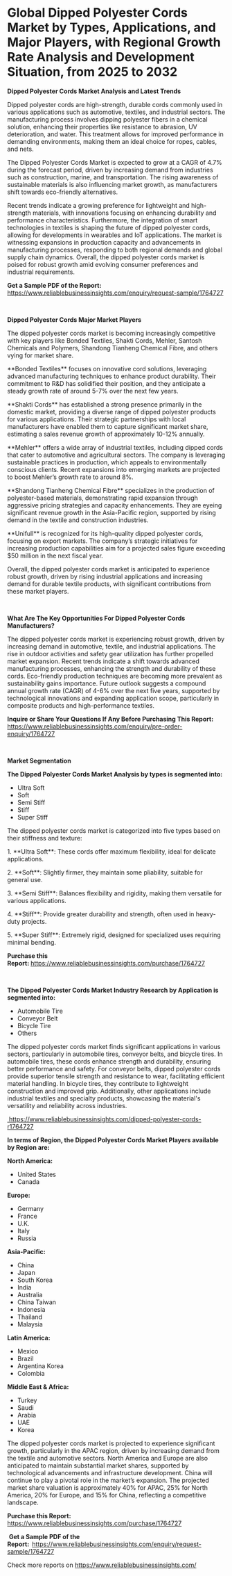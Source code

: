 <p><h1>Global Dipped Polyester Cords Market by Types, Applications, and Major Players, with Regional Growth Rate Analysis and Development Situation, from 2025 to 2032</h1></p><p><strong>Dipped Polyester Cords Market Analysis and Latest Trends</strong></p>
<p><p>Dipped polyester cords are high-strength, durable cords commonly used in various applications such as automotive, textiles, and industrial sectors. The manufacturing process involves dipping polyester fibers in a chemical solution, enhancing their properties like resistance to abrasion, UV deterioration, and water. This treatment allows for improved performance in demanding environments, making them an ideal choice for ropes, cables, and nets.</p><p>The Dipped Polyester Cords Market is expected to grow at a CAGR of 4.7% during the forecast period, driven by increasing demand from industries such as construction, marine, and transportation. The rising awareness of sustainable materials is also influencing market growth, as manufacturers shift towards eco-friendly alternatives. </p><p>Recent trends indicate a growing preference for lightweight and high-strength materials, with innovations focusing on enhancing durability and performance characteristics. Furthermore, the integration of smart technologies in textiles is shaping the future of dipped polyester cords, allowing for developments in wearables and IoT applications. The market is witnessing expansions in production capacity and advancements in manufacturing processes, responding to both regional demands and global supply chain dynamics. Overall, the dipped polyester cords market is poised for robust growth amid evolving consumer preferences and industrial requirements.</p></p>
<p><strong>Get a Sample PDF of the Report:&nbsp;</strong> <a href="https://www.reliablebusinessinsights.com/enquiry/request-sample/1764727?utm_campaign=2302&utm_medium=2&utm_source=Github&utm_content=ia&utm_term=03042025&utm_id=dipped-polyester-cords">https://www.reliablebusinessinsights.com/enquiry/request-sample/1764727</a></p>
<p>&nbsp;</p>
<p><strong>Dipped Polyester Cords Major Market Players</strong></p>
<p><p>The dipped polyester cords market is becoming increasingly competitive with key players like Bonded Textiles, Shakti Cords, Mehler, Santosh Chemicals and Polymers, Shandong Tianheng Chemical Fibre, and others vying for market share.</p><p>**Bonded Textiles** focuses on innovative cord solutions, leveraging advanced manufacturing techniques to enhance product durability. Their commitment to R&D has solidified their position, and they anticipate a steady growth rate of around 5-7% over the next few years.</p><p>**Shakti Cords** has established a strong presence primarily in the domestic market, providing a diverse range of dipped polyester products for various applications. Their strategic partnerships with local manufacturers have enabled them to capture significant market share, estimating a sales revenue growth of approximately 10-12% annually.</p><p>**Mehler** offers a wide array of industrial textiles, including dipped cords that cater to automotive and agricultural sectors. The company is leveraging sustainable practices in production, which appeals to environmentally conscious clients. Recent expansions into emerging markets are projected to boost Mehler’s growth rate to around 8%.</p><p>**Shandong Tianheng Chemical Fibre** specializes in the production of polyester-based materials, demonstrating rapid expansion through aggressive pricing strategies and capacity enhancements. They are eyeing significant revenue growth in the Asia-Pacific region, supported by rising demand in the textile and construction industries.</p><p>**Unifull** is recognized for its high-quality dipped polyester cords, focusing on export markets. The company’s strategic initiatives for increasing production capabilities aim for a projected sales figure exceeding $50 million in the next fiscal year.</p><p>Overall, the dipped polyester cords market is anticipated to experience robust growth, driven by rising industrial applications and increasing demand for durable textile products, with significant contributions from these market players.</p></p>
<p>&nbsp;</p>
<p><strong>What Are The Key Opportunities For Dipped Polyester Cords Manufacturers?</strong></p>
<p><p>The dipped polyester cords market is experiencing robust growth, driven by increasing demand in automotive, textile, and industrial applications. The rise in outdoor activities and safety gear utilization has further propelled market expansion. Recent trends indicate a shift towards advanced manufacturing processes, enhancing the strength and durability of these cords. Eco-friendly production techniques are becoming more prevalent as sustainability gains importance. Future outlook suggests a compound annual growth rate (CAGR) of 4-6% over the next five years, supported by technological innovations and expanding application scope, particularly in composite products and high-performance textiles.</p></p>
<p><strong>Inquire or Share Your Questions If Any Before Purchasing This Report:</strong> <a href="https://www.reliablebusinessinsights.com/enquiry/pre-order-enquiry/1764727?utm_campaign=2302&utm_medium=2&utm_source=Github&utm_content=ia&utm_term=03042025&utm_id=dipped-polyester-cords">https://www.reliablebusinessinsights.com/enquiry/pre-order-enquiry/1764727</a></p>
<p>&nbsp;</p>
<p><strong>Market Segmentation</strong></p>
<p><strong>The Dipped Polyester Cords Market Analysis by types is segmented into:</strong></p>
<p><ul><li>Ultra Soft</li><li>Soft</li><li>Semi Stiff</li><li>Stiff</li><li>Super Stiff</li></ul></p>
<p><p>The dipped polyester cords market is categorized into five types based on their stiffness and texture: </p><p>1. **Ultra Soft**: These cords offer maximum flexibility, ideal for delicate applications. </p><p>2. **Soft**: Slightly firmer, they maintain some pliability, suitable for general use. </p><p>3. **Semi Stiff**: Balances flexibility and rigidity, making them versatile for various applications. </p><p>4. **Stiff**: Provide greater durability and strength, often used in heavy-duty projects. </p><p>5. **Super Stiff**: Extremely rigid, designed for specialized uses requiring minimal bending.</p></p>
<p><strong>Purchase this Report:&nbsp;</strong><a href="https://www.reliablebusinessinsights.com/purchase/1764727?utm_campaign=2302&utm_medium=2&utm_source=Github&utm_content=ia&utm_term=03042025&utm_id=dipped-polyester-cords">https://www.reliablebusinessinsights.com/purchase/1764727</a></p>
<p>&nbsp;</p>
<p><strong>The Dipped Polyester Cords Market Industry Research by Application is segmented into:</strong></p>
<p><ul><li>Automobile Tire</li><li>Conveyor Belt</li><li>Bicycle Tire</li><li>Others</li></ul></p>
<p><p>The dipped polyester cords market finds significant applications in various sectors, particularly in automobile tires, conveyor belts, and bicycle tires. In automobile tires, these cords enhance strength and durability, ensuring better performance and safety. For conveyor belts, dipped polyester cords provide superior tensile strength and resistance to wear, facilitating efficient material handling. In bicycle tires, they contribute to lightweight construction and improved grip. Additionally, other applications include industrial textiles and specialty products, showcasing the material's versatility and reliability across industries.</p></p>
<p><a href="https://www.reliablebusinessinsights.com/dipped-polyester-cords-r1764727?utm_campaign=2302&utm_medium=2&utm_source=Github&utm_content=ia&utm_term=03042025&utm_id=dipped-polyester-cords">&nbsp;https://www.reliablebusinessinsights.com/dipped-polyester-cords-r1764727</a></p>
<p><strong>In terms of Region, the Dipped Polyester Cords Market Players available by Region are:</strong></p>
<p>
    <p> <strong> North America: </strong>
        <ul>
            <li>United States</li>
            <li>Canada</li>
        </ul>
        </p> 
    <p> <strong> Europe: </strong>
        <ul>
            <li>Germany</li>
            <li>France</li>
            <li>U.K.</li>
            <li>Italy</li>
            <li>Russia</li>
        </ul>
        </p> 
    <p> <strong> Asia-Pacific: </strong>
        <ul>
            <li>China</li>
            <li>Japan</li>
            <li>South Korea</li>
            <li>India</li>
            <li>Australia</li>
            <li>China Taiwan</li>
            <li>Indonesia</li>
            <li>Thailand</li>
            <li>Malaysia</li>
        </ul>
        </p> 
    <p> <strong> Latin America: </strong>
        <ul>
            <li>Mexico</li>
            <li>Brazil</li>
            <li>Argentina Korea</li>
            <li>Colombia</li>
        </ul>
        </p> 
    <p> <strong> Middle East & Africa: </strong>
        <ul>
            <li>Turkey</li>
            <li>Saudi</li>
            <li>Arabia</li>
            <li>UAE</li>
            <li>Korea</li>
        </ul>
    </p>
    </p>
<p><p>The dipped polyester cords market is projected to experience significant growth, particularly in the APAC region, driven by increasing demand from the textile and automotive sectors. North America and Europe are also anticipated to maintain substantial market shares, supported by technological advancements and infrastructure development. China will continue to play a pivotal role in the market’s expansion. The projected market share valuation is approximately 40% for APAC, 25% for North America, 20% for Europe, and 15% for China, reflecting a competitive landscape.</p></p>
<p><strong>Purchase this Report: </strong><a href="https://www.reliablebusinessinsights.com/purchase/1764727?utm_campaign=2302&utm_medium=2&utm_source=Github&utm_content=ia&utm_term=03042025&utm_id=dipped-polyester-cords">https://www.reliablebusinessinsights.com/purchase/1764727</a></p>
<p>&nbsp;<strong>Get a Sample PDF of the Report:&nbsp;&nbsp;</strong><a href="https://www.reliablebusinessinsights.com/enquiry/request-sample/1764727?utm_campaign=2302&utm_medium=2&utm_source=Github&utm_content=ia&utm_term=03042025&utm_id=dipped-polyester-cords">https://www.reliablebusinessinsights.com/enquiry/request-sample/1764727</a></p>
<p><strong></strong></p>
<p>Check more reports on <a href="https://www.reliablebusinessinsights.com/?utm_campaign=2302&utm_medium=2&utm_source=Github&utm_content=ia&utm_term=03042025&utm_id=dipped-polyester-cords">https://www.reliablebusinessinsights.com/</a></p>